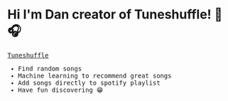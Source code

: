 <h1>Hi I'm Dan creator of Tuneshuffle! 🔀🎧</h1>

<samp>
<p><a href="https://www.tuneshuffle.com" target="_blank">Tuneshuffle</a></p>
<ul> 
  <li> Find random songs</li>
  <li> Machine learning to recommend great songs </li>
  <li> Add songs directly to spotify playlist </li>
  <li> Have fun discovering 😁 </li>
</ul>
</samp>

